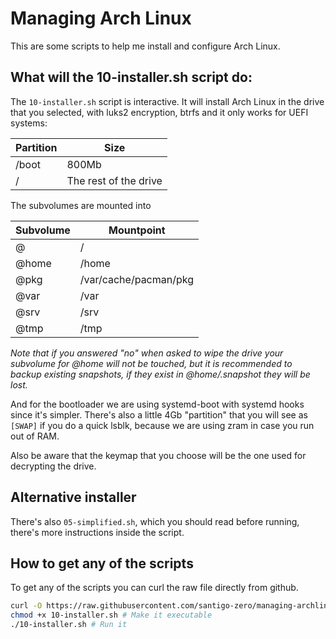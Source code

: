 # Managing Arch Linux

This are some scripts to help me install and configure Arch Linux.

## What will the 10-installer.sh script do:

The `10-installer.sh` script is interactive. It will install Arch Linux in the
drive that you selected, with luks2 encryption, btrfs and it only works for
UEFI systems:

| Partition | Size                  |
| --------- | --------------------- |
| /boot     | 800Mb                 |
| /         | The rest of the drive |

The subvolumes are mounted into

| Subvolume | Mountpoint            |
| --------- | --------------------- |
| @         | /                     |
| @home     | /home                 |
| @pkg      | /var/cache/pacman/pkg |
| @var      | /var                  |
| @srv      | /srv                  |
| @tmp      | /tmp                  |

_Note that if you answered "no" when asked to wipe the drive your subvolume for
@home will not be touched, but it is recommended to backup existing snapshots,
if they exist in @home/.snapshot they will be lost._

And for the bootloader we are using systemd-boot with systemd hooks since it's
simpler. There's also a little 4Gb "partition" that you will see as `[SWAP]` if
you do a quick lsblk, because we are using zram in case you run out of RAM.

Also be aware that the keymap that you choose will be the one used for
decrypting the drive.

## Alternative installer

There's also `05-simplified.sh`, which you should read before running, there's
more instructions inside the script.

## How to get any of the scripts

To get any of the scripts you can curl the raw file directly from github.

```bash
curl -O https://raw.githubusercontent.com/santigo-zero/managing-archlinux/master/10-installer.sh
chmod +x 10-installer.sh # Make it executable
./10-installer.sh # Run it
```
